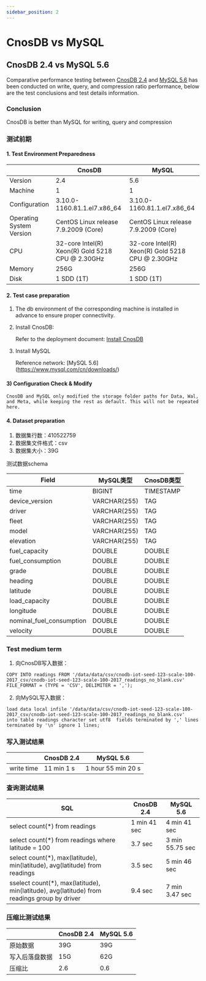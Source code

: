 ```yaml
---
sidebar_position: 2
---
```


# CnosDB vs MySQL

## CnosDB 2.4 vs MySQL 5.6

Comparative performance testing between [CnosDB 2.4](https://github.com/cnosdb/cnosdb) and [MySQL 5.6](https://github.com/mysql/mysql-server) has been conducted on write, query, and compression ratio performance, below are the test conclusions and test details information.

### Conclusion

CnosDB is better than MySQL for writing, query and compression

### 测试前期

#### 1. Test Environment Preparedness

|                          | CnosDB                                                                                                                                           | MySQL                                                                                                                                            |
| ------------------------ | ------------------------------------------------------------------------------------------------------------------------------------------------ | ------------------------------------------------------------------------------------------------------------------------------------------------ |
| Version                  | 2.4                                                                                                                              | 5.6                                                                                                                              |
| Machine                  | 1                                                                                                                                                | 1                                                                                                                                                |
| Configuration            | 3.10.0-1160.81.1.el7.x86_64 | 3.10.0-1160.81.1.el7.x86_64 |
| Operating System Version | CentOS Linux release 7.9.2009 (Core)                                                          | CentOS Linux release 7.9.2009 (Core)                                                          |
| CPU                      | 32-core Intel(R) Xeon(R) Gold 5218 CPU @ 2.30GHz                              | 32-core Intel(R) Xeon(R) Gold 5218 CPU @ 2.30GHz                              |
| Memory                   | 256G                                                                                                                                             | 256G                                                                                                                                             |
| Disk                     | 1 SDD (1T)                                                                                                                    | 1 SDD (1T)                                                                                                                    |

#### 2. Test case preparation

1. The db environment of the corresponding machine is installed in advance to ensure proper connectivity.

2. Install CnosDB:

   Refer to the deployment document: [Install CnosDB](../start/install.md)

3. Install MySQL

   Reference network: [MySQL 5.6] (https://www.mysql.com/cn/downloads/)

#### 3) Configuration Check & Modify

```
CnosDB and MySQL only modified the storage folder paths for Data, Wal, and Meta, while keeping the rest as default. This will not be repeated here.
```

#### 4. Dataset preparation

1. 数据集行数：410522759
2. 数据集文件格式：csv
3. 数据集大小：39G

测试数据schema

| Field                                                              | MySQL类型                         | CnosDB类型  |
| ------------------------------------------------------------------ | ------------------------------- | --------- |
| time                                                               | BIGINT                          | TIMESTAMP |
| device_version                                | VARCHAR(255) | TAG       |
| driver                                                             | VARCHAR(255) | TAG       |
| fleet                                                              | VARCHAR(255) | TAG       |
| model                                                              | VARCHAR(255) | TAG       |
| elevation                                                          | VARCHAR(255) | TAG       |
| fuel_capacity                                 | DOUBLE                          | DOUBLE    |
| fuel_consumption                              | DOUBLE                          | DOUBLE    |
| grade                                                              | DOUBLE                          | DOUBLE    |
| heading                                                            | DOUBLE                          | DOUBLE    |
| latitude                                                           | DOUBLE                          | DOUBLE    |
| load_capacity                                 | DOUBLE                          | DOUBLE    |
| longitude                                                          | DOUBLE                          | DOUBLE    |
| nominal_fuel_consumption | DOUBLE                          | DOUBLE    |
| velocity                                                           | DOUBLE                          | DOUBLE    |

### Test medium term

1. 向CnosDB写入数据：

```shell
COPY INTO readings FROM '/data/data/csv/cnodb-iot-seed-123-scale-100-2017_csv/cnodb-iot-seed-123-scale-100-2017_readings_no_blank.csv' 
FILE_FORMAT = (TYPE = 'CSV', DELIMITER = ',');
```

2. 向MySQL写入数据：

```shell
load data local infile '/data/data/csv/cnodb-iot-seed-123-scale-100-2017_csv/cnodb-iot-seed-123-scale-100-2017_readings_no_blank.csv' 
into table readings character set utf8  fields terminated by ',' lines terminated by '\n' ignore 1 lines;
```

### 写入测试结果

|            | CnosDB 2.4 | MySQL 5.6 |
| ---------- | -------------------------- | ------------------------- |
| write time | 11 min 1 s                 | 1 hour 55 min 20 s        |

### 查询测试结果

| SQL                                                                                                                                                                      | CnosDB 2.4 | MySQL 5.6       |
| ------------------------------------------------------------------------------------------------------------------------------------------------------------------------ | -------------------------- | ------------------------------- |
| select count(\*) from readings                                                                                                                        | 1 min 41 sec               | 4 min 41 sec                    |
| select count(\*) from readings where latitude = 100                                                                                                   | 3.7 sec    | 3 min 55.75 sec |
| select count(\*), max(latitude), min(latitude), avg(latitude) from readings                  | 3.5 sec    | 5 min 46 sec                    |
| sselect count(\*), max(latitude), min(latitude), avg(latitude) from readings group by driver | 9.4 sec    | 7 min 3.47 sec  |

### 压缩比测试结果

|         | CnosDB 2.4 | MySQL 5.6 |
| ------- | -------------------------- | ------------------------- |
| 原始数据    | 39G                        | 39G                       |
| 写入后落盘数据 | 15G                        | 62G                       |
| 压缩比     | 2.6        | 0.6       |
